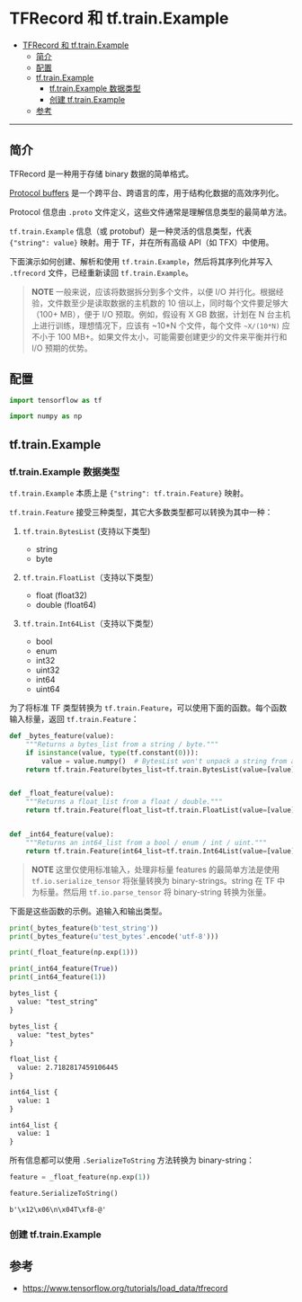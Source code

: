 # TFRecord 和 tf.train.Example

- [TFRecord 和 tf.train.Example](#tfrecord-和-tftrainexample)
  - [简介](#简介)
  - [配置](#配置)
  - [tf.train.Example](#tftrainexample)
    - [tf.train.Example 数据类型](#tftrainexample-数据类型)
    - [创建 tf.train.Example](#创建-tftrainexample)
  - [参考](#参考)

***

## 简介

TFRecord 是一种用于存储 binary 数据的简单格式。

[Protocol buffers](https://protobuf.dev/) 是一个跨平台、跨语言的库，用于结构化数据的高效序列化。

Protocol 信息由 `.proto` 文件定义，这些文件通常是理解信息类型的最简单方法。

`tf.train.Example` 信息（或 protobuf）是一种灵活的信息类型，代表 `{"string": value}` 映射。用于 TF，并在所有高级 API（如 TFX）中使用。

下面演示如何创建、解析和使用 `tf.train.Example`，然后将其序列化并写入 `.tfrecord` 文件，已经重新读回 `tf.train.Example`。

> **NOTE**
> 一般来说，应该将数据拆分到多个文件，以便 I/O 并行化。根据经验，文件数至少是读取数据的主机数的 10 倍以上，同时每个文件要足够大（100+ MB），便于 I/O 预取。例如，假设有 X GB 数据，计划在 N 台主机上进行训练，理想情况下，应该有 ~10*N 个文件，每个文件 `~X/(10*N)` 应不小于 100 MB+。如果文件太小，可能需要创建更少的文件来平衡并行和 I/O 预期的优势。

## 配置

```python
import tensorflow as tf

import numpy as np
```

## tf.train.Example

### tf.train.Example 数据类型

`tf.train.Example` 本质上是 `{"string": tf.train.Feature}` 映射。

`tf.train.Feature` 接受三种类型，其它大多数类型都可以转换为其中一种：

1. `tf.train.BytesList` (支持以下类型)
   - string
   - byte

2. `tf.train.FloatList`（支持以下类型） 
   - float (float32)
   - double (float64)

3. `tf.train.Int64List`（支持以下类型）
    - bool
   - enum
   - int32
   - uint32
   - int64
   - uint64

为了将标准 TF 类型转换为 `tf.train.Feature`，可以使用下面的函数。每个函数输入标量，返回 `tf.train.Feature`：

```python
def _bytes_feature(value):
    """Returns a bytes_list from a string / byte."""
    if isinstance(value, type(tf.constant(0))):
        value = value.numpy()  # BytesList won't unpack a string from an EagerTensor.
    return tf.train.Feature(bytes_list=tf.train.BytesList(value=[value]))


def _float_feature(value):
    """Returns a float_list from a float / double."""
    return tf.train.Feature(float_list=tf.train.FloatList(value=[value]))


def _int64_feature(value):
    """Returns an int64_list from a bool / enum / int / uint."""
    return tf.train.Feature(int64_list=tf.train.Int64List(value=[value]))
```

> **NOTE**
> 这里仅使用标准输入，处理非标量 features 的最简单方法是使用 `tf.io.serialize_tensor` 将张量转换为 binary-strings。string 在 TF 中为标量。然后用 `tf.io.parse_tensor` 将 binary-string 转换为张量。 

下面是这些函数的示例。追输入和输出类型。

```python
print(_bytes_feature(b'test_string'))
print(_bytes_feature(u'test_bytes'.encode('utf-8')))

print(_float_feature(np.exp(1)))

print(_int64_feature(True))
print(_int64_feature(1))
```

```txt
bytes_list {
  value: "test_string"
}

bytes_list {
  value: "test_bytes"
}

float_list {
  value: 2.7182817459106445
}

int64_list {
  value: 1
}

int64_list {
  value: 1
}
```

所有信息都可以使用 `.SerializeToString` 方法转换为 binary-string：

```python
feature = _float_feature(np.exp(1))

feature.SerializeToString()
```

```txt
b'\x12\x06\n\x04T\xf8-@'
```

### 创建 tf.train.Example



## 参考

- https://www.tensorflow.org/tutorials/load_data/tfrecord
